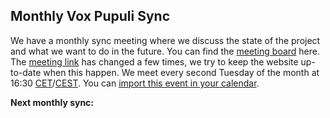 ## <i class="fa-solid fa-calendar-days"></i> Monthly Vox Pupuli Sync

We have a monthly sync meeting where we discuss the state of the project and what we want to do in the future.
You can find the [meeting board](https://github.com/orgs/voxpupuli/projects/10/) here.
The [meeting link](https://meet.google.com/jti-ktoz-sfr) has changed a few times, we try to keep the website up-to-date when this happen.
We meet every second Tuesday of the month at 16:30 [CET](https://www.timeanddate.com/time/zones/cet)/[CEST](https://www.timeanddate.com/time/zones/cest).
You can [import this event in your calendar](/contributing/voxpupuli-monthly-sync.ics).

<div class="alert alert-info" role="alert" id="nextmeeting">
  <b>Next monthly sync:</b>
</div>

<script src="https://momentjs.com/downloads/moment.min.js"></script>
<script src="https://momentjs.com/downloads/moment-timezone-with-data-10-year-range.js"></script>
<script type="application/javascript">
const myTimeZone = moment.tz.guess();
const eventTimeZone = "Europe/Berlin";

let nextMeeting = moment.tz(eventTimeZone).startOf('month').add(1, 'week').hours(16).minutes(30);
dayOffset = 2 - nextMeeting.day();
if (dayOffset < 0) dayOffset += 7;
nextMeeting.add(dayOffset, 'days');

if (nextMeeting.isBefore(moment.tz(eventTimeZone).subtract(1, 'hour'))) {
  nextMeeting = moment.tz(eventTimeZone).startOf('month').add(1, 'month').add(1, 'week').hours(16).minutes(30);
  dayOffset = 2 - nextMeeting.day();
  if (dayOffset < 0) dayOffset += 7;
  nextMeeting.add(dayOffset, 'days');
}

document.getElementById('nextmeeting').innerHTML += nextMeeting.tz(myTimeZone).calendar() + " (" +
 nextMeeting.tz(myTimeZone).format() + ")";
</script>

